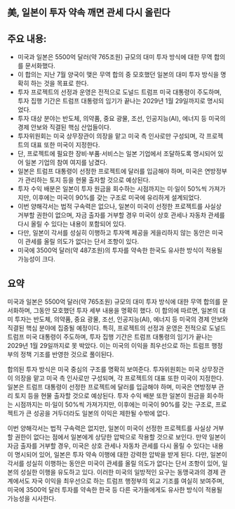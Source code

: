 ## 美, 일본이 투자 약속 깨면 관세 다시 올린다

## 주요 내용:
*   미국과 일본은 5500억 달러(약 765조원) 규모의 대미 투자 방식에 대한 무역 합의를 문서화했다.
*   이 합의는 지난 7월 양국이 맺은 무역 합의 중 모호했던 일본의 대미 투자 방식을 명확히 하는 것을 목표로 한다.
*   투자 프로젝트의 선정과 운영은 전적으로 도널드 트럼프 미국 대통령이 주도하며, 투자 집행 기간은 트럼프 대통령의 임기가 끝나는 2029년 1월 29일까지로 명시되었다.
*   투자 대상 분야는 반도체, 의약품, 중요 광물, 조선, 인공지능(AI), 에너지 등 미국의 경제 안보와 직결된 핵심 산업들이다.
*   투자위원회는 미국 상무장관이 의장을 맡고 미국 측 인사로만 구성되며, 각 프로젝트의 대표 또한 미국이 지정한다.
*   단, 프로젝트에 필요한 장비·부품·서비스는 일본 기업에서 조달하도록 명시되어 있어 일본 기업의 참여 여지를 남겼다.
*   일본은 트럼프 대통령이 선정한 프로젝트에 달러를 입금해야 하며, 미국은 연방정부가 관리하는 토지 등을 현물 출자할 것으로 예상된다.
*   투자 수익 배분은 일본이 투자 원금을 회수하는 시점까지는 미·일이 50%씩 가져가지만, 이후에는 미국이 90%를 갖는 구조로 미국에 유리하게 설계되었다.
*   이번 양해각서는 법적 구속력은 없으나, 일본이 미국이 선정한 프로젝트를 사실상 거부할 권한이 없으며, 자금 출자를 거부할 경우 미국이 상호 관세나 자동차 관세를 다시 올릴 수 있다는 내용이 포함되어 있다.
*   다만, 일본이 각서를 성실히 이행하고 투자액 제공을 게을리하지 않는 동안은 미국이 관세를 올릴 의도가 없다는 단서 조항이 있다.
*   미국에 3500억 달러(약 487조원)의 투자를 약속한 한국도 유사한 방식이 적용될 가능성이 크다.

## 요약
미국과 일본은 5500억 달러(약 765조원) 규모의 대미 투자 방식에 대한 무역 합의를 문서화하며, 그동안 모호했던 투자 세부 내용을 명확히 했다. 이 합의에 따르면, 일본의 대미 투자는 반도체, 의약품, 중요 광물, 조선, 인공지능(AI), 에너지 등 미국의 경제 안보와 직결된 핵심 분야에 집중될 예정이다. 특히, 프로젝트의 선정과 운영은 전적으로 도널드 트럼프 미국 대통령이 주도하며, 투자 집행 기간은 트럼프 대통령의 임기가 끝나는 2029년 1월 29일까지로 못 박았다. 이는 미국의 이익을 최우선으로 하는 트럼프 행정부의 정책 기조를 반영한 것으로 풀이된다.

합의된 투자 방식은 미국 중심의 구조를 명확히 보여준다. 투자위원회는 미국 상무장관이 의장을 맡고 미국 측 인사로만 구성되며, 각 프로젝트의 대표 또한 미국이 지정한다. 일본은 트럼프 대통령이 선정한 프로젝트에 달러를 입금해야 하며, 미국은 연방정부 관리 토지 등을 현물 출자할 것으로 예상된다. 투자 수익 배분 또한 일본이 원금을 회수하는 시점까지는 미·일이 50%씩 가져가지만, 이후에는 미국이 90%를 갖는 구조로, 프로젝트가 큰 성공을 거두더라도 일본의 이익은 제한될 수밖에 없다.

이번 양해각서는 법적 구속력은 없지만, 일본이 미국이 선정한 프로젝트를 사실상 거부할 권한이 없다는 점에서 일본에게 상당한 압박으로 작용할 것으로 보인다. 만약 일본이 자금 출자를 거부할 경우, 미국은 상호 관세나 자동차 관세를 다시 올릴 수 있다는 내용이 명시되어 있어, 일본은 투자 약속 이행에 대한 강력한 압박을 받게 된다. 다만, 일본이 각서를 성실히 이행하는 동안은 미국이 관세를 올릴 의도가 없다는 단서 조항이 있어, 일본의 성실한 이행을 유도하고 있다. 이러한 미국의 일방적인 요구는 동맹국과의 경제 관계에서도 자국 이익을 최우선으로 하는 트럼프 행정부의 외교 기조를 여실히 보여주며, 미국에 3500억 달러 투자를 약속한 한국 등 다른 국가들에게도 유사한 방식이 적용될 가능성을 시사한다.